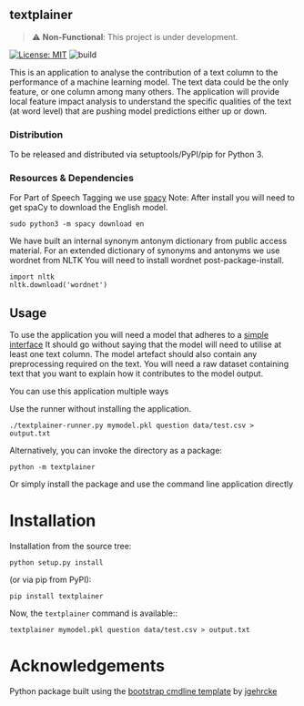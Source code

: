 textplainer
----------
> :warning: **Non-Functional**: This project is under development.

[![License: MIT](https://img.shields.io/badge/License-MIT-yellow.svg)](https://opensource.org/licenses/MIT)
![build](https://github.com/john-hawkins/textplainer/workflows/Build/badge.svg)


This is an application to analyse the contribution of a text column to the performance
of a machine learning model. The text data could be the only feature, or one column among
many others. The application will provide local feature impact analysis to understand
the specific qualities of the text (at word level) that are pushing model 
predictions either up or down.

### Distribution

To be released and distributed via setuptools/PyPI/pip for Python 3.


### Resources & Dependencies

For Part of Speech Tagging we use [spacy](https://spacy.io/usage/spacy-101)
Note: After install you will need to get spaCy to download the English model.
```
sudo python3 -m spacy download en
```

We have built an internal synonym antonym dictionary from public access material.
For an extended dictionary of synonyms and antonyms we use wordnet from NLTK
You will need to install wordnet post-package-install.
```
import nltk
nltk.download('wordnet')
```


## Usage

To use the application you will need a model that adheres to a 
[simple interface](textplainer/ModelInterface.py)
It should go without saying that the model will need to utilise at
least one text column. The model artefact should also contain
any preprocessing required on the text. 
You will need a raw dataset containing text that you
want to explain how it contributes to the model output.


You can use this application multiple ways

Use the runner without installing the application. 

```
./textplainer-runner.py mymodel.pkl question data/test.csv > output.txt
```

Alternatively, you can invoke the directory as a package:
 
```
python -m textplainer 
```

Or simply install the package and use the command line application directly


# Installation
Installation from the source tree:

```
python setup.py install
```

(or via pip from PyPI):

```
pip install textplainer
```

Now, the ``textplainer`` command is available::

```
textplainer mymodel.pkl question data/test.csv > output.txt
```

# Acknowledgements

Python package built using the
[bootstrap cmdline template](https://github.com/jgehrcke/python-cmdline-bootstrap)
 by [jgehrcke](https://github.com/jgehrcke)


